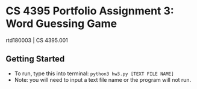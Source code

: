 # CS 4395 Portfolio Assignment 3: Word Guessing Game
rtd180003 | CS 4395.001

## Getting Started
- To run, type this into terminal:  ```python3 hw3.py [TEXT FILE NAME]```
- Note: you will need to input a text file name or the program will not run.